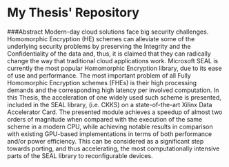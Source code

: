 # My Thesis' Repository
###Abstract
Modern-day cloud solutions face big security challenges. Homomorphic Encryption (HE) schemes can alleviate some of the underlying security problems by preserving the Integrity and the Confidentiality of the data and, thus, it is claimed that they can radically change the way that traditional cloud applications work. Microsoft SEAL is currently the most popular Homomorphic Encryption library, due to its ease of use and performance. The most important problem of all Fully Homomorphic Encryption schemes (FHEs) is their high processing demands and the corresponding high latency per involved computation. In this Thesis, the acceleration of one widely used such scheme is presented, included in the SEAL library, (i.e. CKKS) on a state-of-the-art Xilinx Data Accelerator Card. The presented module achieves a speedup of almost two orders of magnitude when compared with the execution of the same scheme in a modern CPU, while achieving notable results in comparison with existing GPU-based implementations in terms of both performance and/or power efficiency. This can be considered as a significant step towards porting, and thus accelerating, the most computationally intensive parts of the SEAL library to reconfigurable devices. 
